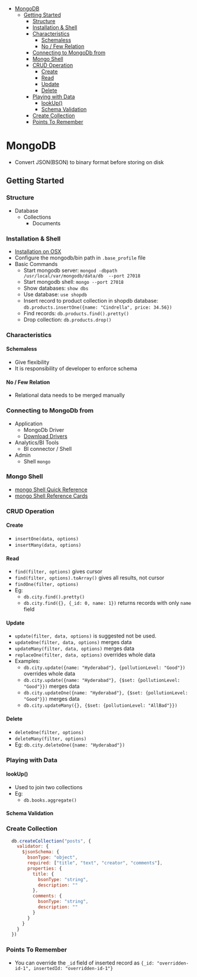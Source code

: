 - [MongoDB](#mongodb)
  - [Getting Started](#getting-started)
    - [Structure](#structure)
    - [Installation & Shell](#installation--shell)
    - [Characteristics](#characteristics)
      - [Schemaless](#schemaless)
      - [No / Few Relation](#no--few-relation)
    - [Connecting to MongoDb from](#connecting-to-mongodb-from)
    - [Mongo Shell](#mongo-shell)
    - [CRUD Operation](#crud-operation)
      - [Create](#create)
      - [Read](#read)
      - [Update](#update)
      - [Delete](#delete)
    - [Playing with Data](#playing-with-data)
      - [lookUp()](#lookup)
      - [Schema Validation](#schema-validation)
    - [Create Collection](#create-collection)
    - [Points To Remember](#points-to-remember)


# MongoDB

- Convert JSON(BSON) to binary format before storing on disk

## Getting Started

### Structure

- Database
  - Collections
    - Documents

### Installation & Shell

- [Installation on OSX](https://docs.mongodb.com/manual/tutorial/install-mongodb-on-os-x/)
- Configure the mongodb/bin path in `.base_profile` file
- Basic Commands
  - Start mongodb server: `mongod -dbpath /usr/local/var/mongodb/data/db  --port 27018`
  - Start mongodb shell: `mongo --port 27018`
  - Show databases: `show dbs`
  - Use database: `use shopdb`
  - Insert record to product collection in shopdb database: 
    `db.products.insertOne({name: "Cindrella", price: 34.56})`
  - Find records: `db.products.find().pretty()`
  - Drop collection: `db.products.drop()`

### Characteristics

#### Schemaless

- Give flexibility
- It is responsibility of developer to enforce schema

#### No / Few Relation

- Relational data needs to be merged manually

### Connecting to MongoDb from
  - Application
    - MongoDb Driver
    - [Download Drivers](https://docs.mongodb.com/drivers/)
  - Analytics/BI Tools
    - BI connector / Shell
  - Admin
    - Shell `mongo`

### Mongo Shell

- [mongo Shell Quick Reference](https://docs.mongodb.com/manual/reference/mongo-shell/)
- [mongo Shell Reference Cards](https://info-mongodb-com.s3.amazonaws.com/ReferenceCards15-PDF.pdf)

### CRUD Operation

#### Create

- `insertOne(data, options)`
- `insertMany(data, options)`

#### Read

- `find(filter, options)` gives cursor
- `find(filter, options).toArray()` gives all results, not cursor
- `findOne(filter, options)`
- Eg: 
  - `db.city.find().pretty()`
  - `db.city.find({}, {_id: 0, name: 1})` returns records with only `name` field

#### Update

- `update(filter, data, options)` is suggested not be used.
- `updateOne(filter, data, options)` merges data
- `updateMany(filter, data, options)` merges data
- `replaceOne(filter, data, options)` overrides whole data
- Examples: 
  - `db.city.update({name: "Hyderabad"}, {pollutionLevel: "Good"})` overrides whole data
  - `db.city.update({name: "Hyderabad"}, {$set: {pollutionLevel: "Good"}})` merges data
  - `db.city.updateOne({name: "Hyderabad"}, {$set: {pollutionLevel: "Good"}})` merges data
  - `db.city.updateMany({}, {$set: {pollutionLevel: "AllBad"}})`

#### Delete

- `deleteOne(filter, options)`
- `deleteMany(filter, options)`
- Eg: `db.city.deleteOne({name: "Hyderabad"})`

### Playing with Data

#### lookUp()

- Used to join two collections
- Eg:
  - `db.books.aggregate()`

#### Schema Validation

### Create Collection

```js
  db.createCollection("posts", {
    validator: {
      $jsonSchema: {
        bsonType: "object", 
        required: ["title", "text", "creator", "comments"],
        properties: {
          title: {
            bsonType: "string",
            description: ""
          },
          comments: {
            bsonType: "string",
            description: ""
          }
        }
      }
    }
  })
```

### Points To Remember

- You can override the `_id` field of inserted record as `{_id: "overridden-id-1", insertedId: "overridden-id-1"}`
